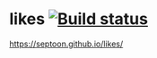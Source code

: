 # likes [![Build status](https://ci.appveyor.com/api/projects/status/ja911qkuoy5ki9t7?svg=true)](https://ci.appveyor.com/project/septoon/likes)
https://septoon.github.io/likes/
